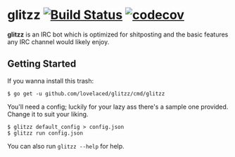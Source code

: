 # glitzz [![Build Status](https://travis-ci.org/lovelaced/glitzz.svg?branch=master)](https://travis-ci.org/lovelaced/glitzz) [![codecov](https://codecov.io/gh/lovelaced/glitzz/branch/master/graph/badge.svg)](https://codecov.io/gh/lovelaced/glitzz)

**glitzz** is an IRC bot which is optimized for shitposting and the basic features any IRC channel would likely enjoy.

## Getting Started

If you wanna install this trash:

    $ go get -u github.com/lovelaced/glitzz/cmd/glitzz

You'll need a config; luckily for your lazy ass there's a sample one provided. Change it to suit your liking.

    $ glitzz default_config > config.json
    $ glitzz run config.json

You can also run `glitzz --help` for help.

